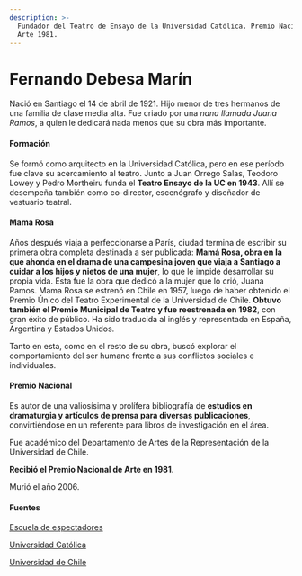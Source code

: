 ```yaml
---
description: >-
  Fundador del Teatro de Ensayo de la Universidad Católica. Premio Nacional de
  Arte 1981.
---
```


# Fernando Debesa Marín

Nació en Santiago el 14 de abril de 1921. Hijo menor de tres hermanos de una familia de clase media alta. Fue criado por una _nana llamada Juana Ramos_, a quien le dedicará nada menos que su obra más importante.

#### Formación

Se formó como arquitecto en la Universidad Católica, pero en ese período fue clave su acercamiento al teatro. Junto a Juan Orrego Salas, Teodoro Lowey y Pedro Mortheiru funda el **Teatro Ensayo de la UC en 1943**. Allí se desempeña también como co-director, escenógrafo y diseñador de vestuario teatral.

#### Mama Rosa

Años después viaja a perfeccionarse a París, ciudad termina de escribir su primera obra completa destinada a ser publicada: **Mamá Rosa, obra en la que ahonda en el drama de una campesina joven que viaja a Santiago a cuidar a los hijos y nietos de una mujer**, lo que le impide desarrollar su propia vida. Esta fue la obra que dedicó a la mujer que lo crió, Juana Ramos. Mama Rosa se estrenó en Chile en 1957, luego de haber obtenido el Premio Único del Teatro Experimental de la Universidad de Chile. **Obtuvo también el Premio Municipal de Teatro y fue reestrenada en 1982**, con gran éxito de público. Ha sido traducida al inglés y representada en España, Argentina y Estados Unidos.

Tanto en esta, como en el resto de su obra, buscó explorar el comportamiento del ser humano frente a sus conflictos sociales e individuales.

#### Premio Nacional

Es autor de una valiosísima y prolífera bibliografía de **estudios en dramaturgia y artículos de prensa para diversas publicaciones**, convirtiéndose en un referente para libros de investigación en el área.

Fue académico del Departamento de Artes de la Representación de la Universidad de Chile.

**Recibió el Premio Nacional de Arte en 1981**.

Murió el año 2006.

#### Fuentes

[Escuela de espectadores](https://www.youtube.com/watch?v=HefS05MM-T0)

[Universidad Católica](https://www.uc.cl/es/la-universidad/premios-nacionales/7381-fernando-debesa-marin-1921-2006)

 [Universidad de Chile](http://www.uchile.cl/portal/presentacion/historia/grandes-figuras/premios-nacionales/teatro-y-artes-de-la-representacion/6668/fernando-debesa-marin)

